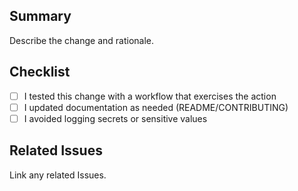 ## Summary

Describe the change and rationale.

## Checklist

- [ ] I tested this change with a workflow that exercises the action
- [ ] I updated documentation as needed (README/CONTRIBUTING)
- [ ] I avoided logging secrets or sensitive values

## Related Issues

Link any related Issues.


